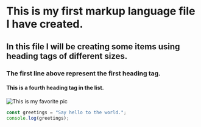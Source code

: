 # This is my first markup language file I have created.
## In this file I will be creating some items using heading tags of different sizes.
### The first line above represent the first heading tag.
#### This is a fourth heading tag in the list.

![This is my favorite pic](https://github.com/user-attachments/assets/51e2ba6e-d46d-4007-b734-038ad0692a80)


``` JAVASCRIPT
const greetings = "Say hello to the world.";
console.log(greetings);
```
